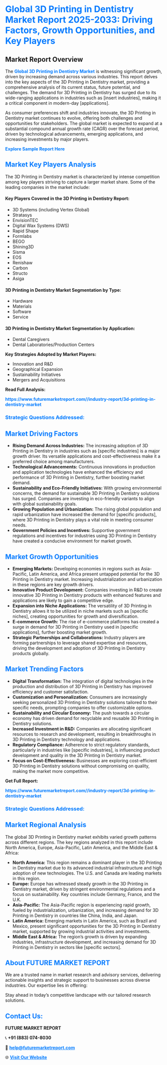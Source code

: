 <h1 style="color: #007BFF;">Global 3D Printing in Dentistry Market Report 2025-2033: Driving Factors, Growth Opportunities, and Key Players</h1>

<section id="overview">
<h2>Market Report Overview</h2>
<p>The <a href="https://www.futuremarketreport.com//industry-report/3d-printing-in-dentistry-market" style="color: #007BFF; text-decoration: none;"><strong>Global 3D Printing in Dentistry Market</strong></a> is witnessing significant growth, driven by increasing demand across various industries. This report delves into the key aspects of the 3D Printing in Dentistry market, providing a comprehensive analysis of its current status, future potential, and challenges. The demand for 3D Printing in Dentistry has surged due to its wide-ranging applications in industries such as [insert industries], making it a critical component in modern-day [applications].</p>
<p>As consumer preferences shift and industries innovate, the 3D Printing in Dentistry market continues to evolve, offering both challenges and opportunities for stakeholders. The global market is expected to expand at a substantial compound annual growth rate (CAGR) over the forecast period, driven by technological advancements, emerging applications, and increasing investments by major players.</p>
</section>

<section id="overview">
<p><a href="https://www.futuremarketreport.com//request-sample/reportId=89022" style="color: #007BFF; text-decoration: none;"><strong>Explore Sample Report Here</strong></a></p>
</section>

<section id="key-players">
<h2 style="color: #007BFF;">Market Key Players Analysis</h2>
<p>The 3D Printing in Dentistry market is characterized by intense competition among key players striving to capture a larger market share. Some of the leading companies in the market include:</p>
<h4>Key Players Covered in the 3D Printing in Dentistry Report:</h4>
<ul><li>3D Systems (including Vertex Global)</li><li>Stratasys</li><li>EnvisionTEC</li><li>Digital Wax Systems (DWS)</li><li>Rapid Shape</li><li>Formlabs</li><li>BEGO</li><li>Shining3D</li><li>Sisma</li><li>EOS</li><li>Renishaw</li><li>Carbon</li><li>Structo</li><li>Asiga</li></ul>
<h4>3D Printing in Dentistry Market Segmentation by Type:</h4>
<ul><li>Hardware</li><li>Materials</li><li>Software</li><li>Service</li></ul>

<h4>3D Printing in Dentistry Market Segmentation by Application:</h4>
<ul><li>Dental Caregivers</li><li>Dental Laboratories/Production Centers</li></ul>
<p><strong>Key Strategies Adopted by Market Players:</strong></p>
<ul>
<li>Innovation and R&D</li>
<li>Geographical Expansion</li>
<li>Sustainability Initiatives</li>
<li>Mergers and Acquisitions</li>
</ul>
</section>

<section>
<p><strong>Read Full Analysis: </strong></p><a href="https://www.futuremarketreport.com//industry-report/3d-printing-in-dentistry-market" style="color: #007BFF; text-decoration: none;"><strong>https://www.futuremarketreport.com//industry-report/3d-printing-in-dentistry-market</strong></a>
<h3 style="color: #007BFF;">Strategic Questions Addressed:</h3>
</section>

<section id="driving-factors">
<h2 style="color: #007BFF;">Market Driving Factors</h2>
<ul>
<li><strong>Rising Demand Across Industries:</strong> The increasing adoption of 3D Printing in Dentistry in industries such as [specific industries] is a major growth driver. Its versatile applications and cost-effectiveness make it a preferred choice among manufacturers.</li>
<li><strong>Technological Advancements:</strong> Continuous innovations in production and application technologies have enhanced the efficiency and performance of 3D Printing in Dentistry, further boosting market demand.</li>
<li><strong>Sustainability and Eco-Friendly Initiatives:</strong> With growing environmental concerns, the demand for sustainable 3D Printing in Dentistry solutions has surged. Companies are investing in eco-friendly variants to align with global sustainability goals.</li>
<li><strong>Growing Population and Urbanization:</strong> The rising global population and rapid urbanization have increased the demand for [specific products], where 3D Printing in Dentistry plays a vital role in meeting consumer needs.</li>
<li><strong>Government Policies and Incentives:</strong> Supportive government regulations and incentives for industries using 3D Printing in Dentistry have created a conducive environment for market growth.</li>
</ul>
</section>

<section id="growth-opportunities">
<h2 style="color: #007BFF;">Market Growth Opportunities</h2>
<ul>
<li><strong>Emerging Markets:</strong> Developing economies in regions such as Asia-Pacific, Latin America, and Africa present untapped potential for the 3D Printing in Dentistry market. Increasing industrialization and urbanization in these regions are key growth drivers.</li>
<li><strong>Innovative Product Development:</strong> Companies investing in R&D to create innovative 3D Printing in Dentistry products with enhanced features and applications are likely to gain a competitive edge.</li>
<li><strong>Expansion into Niche Applications:</strong> The versatility of 3D Printing in Dentistry allows it to be utilized in niche markets such as [specific niches], creating opportunities for growth and diversification.</li>
<li><strong>E-commerce Growth:</strong> The rise of e-commerce platforms has created a surge in demand for 3D Printing in Dentistry used in [specific applications], further boosting market growth.</li>
<li><strong>Strategic Partnerships and Collaborations:</strong> Industry players are forming partnerships to leverage shared expertise and resources, driving the development and adoption of 3D Printing in Dentistry products globally.</li>
</ul>
</section>

<section id="trending-factors">
<h2 style="color: #007BFF;">Market Trending Factors</h2>
<ul>
<li><strong>Digital Transformation:</strong> The integration of digital technologies in the production and distribution of 3D Printing in Dentistry has improved efficiency and customer satisfaction.</li>
<li><strong>Customization and Personalization:</strong> Consumers are increasingly seeking personalized 3D Printing in Dentistry solutions tailored to their specific needs, prompting companies to offer customizable options.</li>
<li><strong>Sustainability and Circular Economy:</strong> The push towards a circular economy has driven demand for recyclable and reusable 3D Printing in Dentistry solutions.</li>
<li><strong>Increased Investment in R&D:</strong> Companies are allocating significant resources to research and development, resulting in breakthroughs in 3D Printing in Dentistry technology and applications.</li>
<li><strong>Regulatory Compliance:</strong> Adherence to strict regulatory standards, particularly in industries like [specific industries], is influencing product development and quality in the 3D Printing in Dentistry market.</li>
<li><strong>Focus on Cost-Effectiveness:</strong> Businesses are exploring cost-efficient 3D Printing in Dentistry solutions without compromising on quality, making the market more competitive.</li>
</ul>
</section>

<section>
<p><strong>Get Full Report: </strong></p><a href="https://www.futuremarketreport.com//industry-report/3d-printing-in-dentistry-market" style="color: #007BFF; text-decoration: none;"><strong>https://www.futuremarketreport.com//industry-report/3d-printing-in-dentistry-market</strong></a>
<h3 style="color: #007BFF;">Strategic Questions Addressed:</h3>
</section>


<section id="regional-analysis">
<h2 style="color: #007BFF;">Market Regional Analysis</h2>
<p>The global 3D Printing in Dentistry market exhibits varied growth patterns across different regions. The key regions analyzed in this report include North America, Europe, Asia-Pacific, Latin America, and the Middle East & Africa:</p>
<ul>
<li><strong>North America:</strong> This region remains a dominant player in the 3D Printing in Dentistry market due to its advanced industrial infrastructure and high adoption of new technologies. The U.S. and Canada are leading markets in this region.</li>
<li><strong>Europe:</strong> Europe has witnessed steady growth in the 3D Printing in Dentistry market, driven by stringent environmental regulations and a focus on sustainability. Key countries include Germany, France, and the U.K.</li>
<li><strong>Asia-Pacific:</strong> The Asia-Pacific region is experiencing rapid growth, fueled by industrialization, urbanization, and increasing demand for 3D Printing in Dentistry in countries like China, India, and Japan.</li>
<li><strong>Latin America:</strong> Emerging markets in Latin America, such as Brazil and Mexico, present significant opportunities for the 3D Printing in Dentistry market, supported by growing industrial activities and investments.</li>
<li><strong>Middle East & Africa:</strong> The region’s growth is driven by expanding industries, infrastructure development, and increasing demand for 3D Printing in Dentistry in sectors like [specific sectors].</li>
</ul>
</section>

<footer>
<h2 style="color: #007BFF;">About FUTURE MARKET REPORT</h2>
<p>We are a trusted name in market research and advisory services, delivering actionable insights and strategic support to businesses across diverse industries. Our expertise lies in offering:</p>

<p>Stay ahead in today’s competitive landscape with our tailored research solutions.</p>

<h2 style="color: #007BFF;">Contact Us:</h2>
<p><strong>FUTURE MARKET REPORT</strong></p>
<p>📞 <strong>+91 (883) 074-8030</strong></p>
<p>📧 <strong><a href="mailto:help@futuremarketreport.com" style="color: #007BFF;">help@futuremarketreport.com</a></strong></p>
<p>🌐 <strong><a href="https://www.futuremarketreport.com/" style="color: #007BFF;">Visit Our Website</a></strong></p>
</footer>